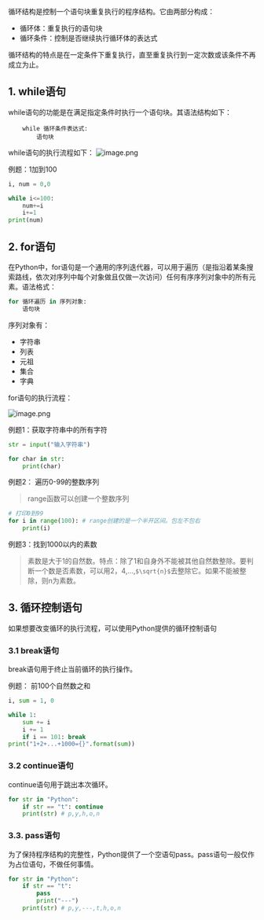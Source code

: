 循环结构是控制一个语句块重复执行的程序结构。它由两部分构成：
- 循环体：重复执行的语句块
- 循环条件：控制是否继续执行循环体的表达式

循环结构的特点是在一定条件下重复执行，直至重复执行到一定次数或该条件不再成立为止。

## 1. while语句

while语句的功能是在满足指定条件时执行一个语句块。其语法结构如下：

```
    while 循环条件表达式:
        语句块
```

while语句的执行流程如下：
![image.png](https://upload-images.jianshu.io/upload_images/13764292-efde89fd143b1a9c.png?imageMogr2/auto-orient/strip%7CimageView2/2/w/1240)

例题：1加到100

```python
i, num = 0,0

while i<=100:
    num+=i
    i+=1
print(num)
```

## 2. for语句
在Python中，for语句是一个通用的序列迭代器，可以用于遍历（是指沿着某条搜索路线，依次对序列中每个对象做且仅做一次访问）任何有序序列对象中的所有元素。语法格式：
```python
for 循环遍历 in 序列对象:
    语句块
```
序列对象有：
- 字符串
- 列表
- 元祖
- 集合
- 字典

for语句的执行流程：

![image.png](https://upload-images.jianshu.io/upload_images/13764292-5c6ae7b25b2eab55.png?imageMogr2/auto-orient/strip%7CimageView2/2/w/1240)

例题1：获取字符串中的所有字符

```python
str = input("输入字符串")

for char in str:
    print(char)
```

例题2： 遍历0-99的整数序列

> range函数可以创建一个整数序列

```python
# 打印0到99
for i in range(100): # range创建的是一个半开区间。包左不包右
    print(i)
```

例题3：找到1000以内的素数

> 素数是大于1的自然数。特点：除了1和自身外不能被其他自然数整除。要判断一个数是否素数，可以用2，4,...,`$\sqrt{n}$`去整除它。如果不能被整除，则n为素数。

## 3. 循环控制语句

如果想要改变循环的执行流程，可以使用Python提供的循环控制语句

### 3.1 break语句
break语句用于终止当前循环的执行操作。

例题： 前100个自然数之和

```python
i, sum = 1, 0

while 1:
    sum += i
    i += 1
    if i == 101: break
print("1+2+...+1000={}".format(sum))

```
### 3.2 continue语句

continue语句用于跳出本次循环。

```python
for str in "Python":
    if str == "t": continue
    print(str) # p,y,h,o,n
```

### 3.3. pass语句
为了保持程序结构的完整性，Python提供了一个空语句pass。pass语句一般仅作为占位语句，不做任何事情。
```python
for str in "Python":
    if str == "t":
        pass
        print("---")
    print(str) # p,y,---,t,h,o,n
```
